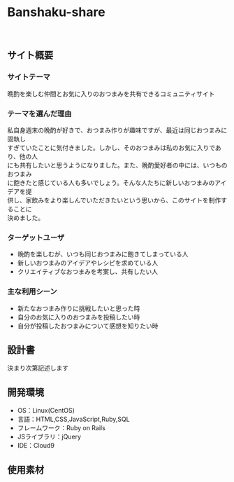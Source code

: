 # Banshaku-share
​
## サイト概要
### サイトテーマ
 晩酌を楽しむ仲間とお気に入りのおつまみを共有できるコミュニティサイト

### テーマを選んだ理由
私自身週末の晩酌が好きで、おつまみ作りが趣味ですが、最近は同じおつまみに固執し</br>
すぎていたことに気付きました。しかし、そのおつまみは私のお気に入りであり、他の人</br>
にも共有したいと思うようになりました。また、晩酌愛好者の中には、いつものおつまみ</br>
に飽きたと感じている人も多いでしょう。そんな人たちに新しいおつまみのアイデアを提</br>
供し、家飲みをより楽しんでいただきたいという思いから、このサイトを制作することに</br>
決めました。
​
### ターゲットユーザ
* 晩酌を楽しむが、いつも同じおつまみに飽きてしまっている人
* 新しいおつまみのアイデアやレシピを求めている人
* クリエイティブなおつまみを考案し、共有したい人

### 主な利用シーン
* 新たなおつまみ作りに挑戦したいと思った時
* 自分のお気に入りのおつまみを投稿したい時
* 自分が投稿したおつまみについて感想を知りたい時
​
## 設計書
決まり次第記述します
​
## 開発環境
- OS：Linux(CentOS)
- 言語：HTML,CSS,JavaScript,Ruby,SQL
- フレームワーク：Ruby on Rails
- JSライブラリ：jQuery
- IDE：Cloud9
​
## 使用素材
